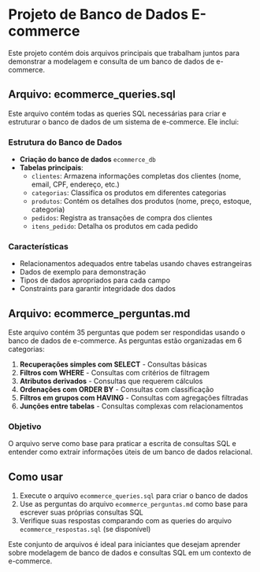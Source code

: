 # Projeto de Banco de Dados E-commerce

Este projeto contém dois arquivos principais que trabalham juntos para demonstrar a modelagem e consulta de um banco de dados de e-commerce.

## Arquivo: ecommerce_queries.sql

Este arquivo contém todas as queries SQL necessárias para criar e estruturar o banco de dados de um sistema de e-commerce. Ele inclui:

### Estrutura do Banco de Dados
- **Criação do banco de dados** `ecommerce_db`
- **Tabelas principais**:
  - `clientes`: Armazena informações completas dos clientes (nome, email, CPF, endereço, etc.)
  - `categorias`: Classifica os produtos em diferentes categorias
  - `produtos`: Contém os detalhes dos produtos (nome, preço, estoque, categoria)
  - `pedidos`: Registra as transações de compra dos clientes
  - `itens_pedido`: Detalha os produtos em cada pedido

### Características
- Relacionamentos adequados entre tabelas usando chaves estrangeiras
- Dados de exemplo para demonstração
- Tipos de dados apropriados para cada campo
- Constraints para garantir integridade dos dados

## Arquivo: ecommerce_perguntas.md

Este arquivo contém 35 perguntas que podem ser respondidas usando o banco de dados de e-commerce. As perguntas estão organizadas em 6 categorias:

1. **Recuperações simples com SELECT** - Consultas básicas
2. **Filtros com WHERE** - Consultas com critérios de filtragem
3. **Atributos derivados** - Consultas que requerem cálculos
4. **Ordenações com ORDER BY** - Consultas com classificação
5. **Filtros em grupos com HAVING** - Consultas com agregações filtradas
6. **Junções entre tabelas** - Consultas complexas com relacionamentos

### Objetivo
O arquivo serve como base para praticar a escrita de consultas SQL e entender como extrair informações úteis de um banco de dados relacional.

## Como usar

1. Execute o arquivo `ecommerce_queries.sql` para criar o banco de dados
2. Use as perguntas do arquivo `ecommerce_perguntas.md` como base para escrever suas próprias consultas SQL
3. Verifique suas respostas comparando com as queries do arquivo `ecommerce_respostas.sql` (se disponível)

Este conjunto de arquivos é ideal para iniciantes que desejam aprender sobre modelagem de banco de dados e consultas SQL em um contexto de e-commerce.